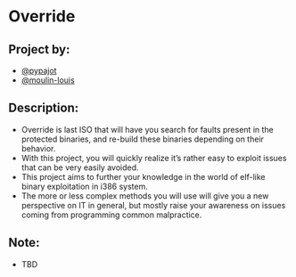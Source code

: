 # Override
## Project by:
- [@pypajot](https://github.com/pypajot)
- [@moulin-louis](https://github.com/moulin-louis)
## Description:
- Override is last ISO that will have you search for faults present in the protected binaries, and re-build these binaries depending on their behavior.
- With this project, you will quickly realize it’s rather easy to exploit issues that can
be very easily avoided.
- This project aims to further your knowledge in the world of elf-like binary exploitation
in i386 system.
- The more or less complex methods you will use will give you a new perspective on IT
in general, but mostly raise your awareness on issues coming from programming common
malpractice.
## Note:
- TBD

